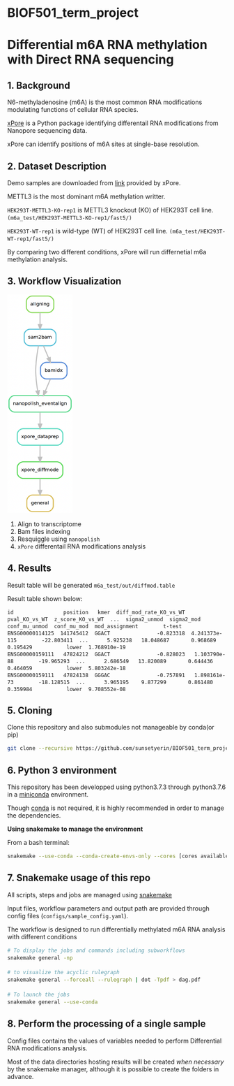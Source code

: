 # BIOF501_term_project
# Differential m6A RNA methylation with Direct RNA sequencing 

## 1. Background

N6-methyladenosine (m6A) is the most common RNA modifications modulating functions of cellular RNA species.

[xPore](https://doi.org/10.1038/s41587-021-00949-w) is a Python package identifying differentail RNA modifications from Nanopore sequencing data.

xPore can identify positions of m6A sites at single-base resolution.

## 2. Dataset Description

Demo samples are downloaded from [link](https://zenodo.org/record/5162402/files/demo.tar.gz) provided by xPore.

METTL3 is the most dominant m6A methylation writter.

`HEK293T-METTL3-KO-rep1` is METTL3 knockout (KO) of HEK293T cell line. `(m6a_test/HEK293T-METTL3-KO-rep1/fast5/)`

`HEK293T-WT-rep1` is wild-type (WT) of HEK293T cell line. `(m6a_test/HEK293T-WT-rep1/fast5/)`

By comparing two different conditions, xPore will run differnetial m6a methylation analysis.

## 3. Workflow Visualization

<p align="lef">
<img src="figs/snakemake_workflow.png" width="150" height="500">
</p>

1. Align to transcriptome 
2. Bam files indexing 
3. Resquiggle using `nanopolish`
4. `xPore` differentail RNA modifications analysis

## 4. Results 

Result table will be generated `m6a_test/out/diffmod.table`

Result table shown below:

```
id                position   kmer  diff_mod_rate_KO_vs_WT  pval_KO_vs_WT  z_score_KO_vs_WT  ...  sigma2_unmod  sigma2_mod  conf_mu_unmod  conf_mu_mod  mod_assignment        t-test
ENSG00000114125  141745412  GGACT               -0.823318  4.241373e-115        -22.803411  ...      5.925238   18.048687       0.968689     0.195429           lower  1.768910e-19
ENSG00000159111   47824212  GGACT               -0.828023   1.103790e-88        -19.965293  ...      2.686549   13.820089       0.644436     0.464059           lower  5.803242e-18
ENSG00000159111   47824138  GGGAC               -0.757891   1.898161e-73        -18.128515  ...      3.965195    9.877299       0.861480     0.359984           lower  9.708552e-08
```

## 5. Cloning

Clone this repository and also submodules not manageable by conda(or pip)

```bash
git clone --recursive https://github.com/sunsetyerin/BIOF501_term_project.git
```

## 6. Python 3 environment

This repository has been developped using python3.7.3 through python3.7.6 in a
[miniconda](https://docs.conda.io/en/latest/miniconda.html) environment.

Though [conda](https://docs.conda.io/projects/conda/en/latest/) is not
required, it is highly recommended in order to manage the dependencies.

__Using snakemake to manage the environment__

From a bash terminal:

```bash
snakemake --use-conda --conda-create-envs-only --cores [cores available]
```

## 7. Snakemake usage of this repo

All scripts, steps and jobs are managed using
[snakemake](https://snakemake.readthedocs.io/en/stable/#)

Input files, workflow parameters and output path are provided through config
files (`configs/sample_config.yaml`).

The workflow is designed to run differentially methylated m6A RNA analysis with different conditions 

```bash
# To display the jobs and commands including subworkflows
snakemake general -np

# to visualize the acyclic rulegraph
snakemake general --forceall --rulegraph | dot -Tpdf > dag.pdf

# To launch the jobs
snakemake general --use-conda
```

## 8. Perform the processing of a single sample

Config files contains the values of variables needed to perform Differential RNA modifications analysis.

Most of the data directories hosting results will be created *when necessary* by the
snakemake manager, although it is possible to create the folders in advance.



